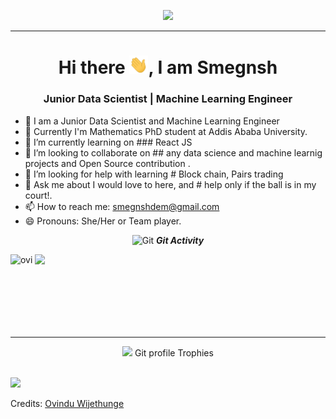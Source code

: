 <p align="center">
<img src="https://36f9fea5-a-62cb3a1a-s-sites.googlegroups.com/site/nips2012topology/home/torus.png?attachauth=ANoY7crCZz42ljPH8nWYVGDBnh3pyzBFlDlIDGGpKh-sEYPl2eWhhI-M_AsfenHYWcS36z_P4x1GSLrBUeaGG1iRcZQuNtBWvnjTnFzJnDFfXzQMtYiIpG3wKAV-V0Hl7AAVYu8_Btjqb_-A3EyRF1n7tNi1N65IGWoz9J6yHN28H1ry_sIvMXOJSJj_UFrIGrn3n0Buh5GQbe91e-sVVIEi6-Zl_GFytA%3D%3D&attredirects=0" height="200"/>
 </p>
 
 <hr>
<h1 align="center"> Hi there <img src="https://raw.githubusercontent.com/ABSphreak/ABSphreak/master/gifs/Hi.gif" width="30px">, I am Smegnsh
 </h1>
<h3 align="center">Junior Data Scientist  |  Machine Learning Engineer </h3>
<p align="center">

<!--
**smegnshd/smegnshd** is a ✨ _special_ ✨ repository because its `README.md` (this file) appears on your GitHub profile.

Here are some ideas to get you started:

- 🔭 Currently I'm Mathematics PhD student at Addis Ababa University.
- 🌱 I’m currently learning on **React JS**
- 👯 I’m looking to collaborate on ## any data science  and machine learnig projects and Open Source contribution .
- 🤔 I’m looking for help with learning # Block chain, Pairs trading
- 💬 Ask me about I would love to here, and # help only if the ball is in my court!.
- 📫 How to reach me: smegnshdem@gmail.com
- 😄 Pronouns: She/Her or Team player.

-->
- 🌱 I am a Junior Data Scientist and Machine Learning Engineer
- 🔭 Currently I'm Mathematics PhD student at Addis Ababa University.
- 🌱 I’m currently learning on ### React JS
- 👯 I’m looking to collaborate on ## any data science and machine learnig projects and Open Source contribution .
- 🤔 I’m looking for help with learning # Block chain, Pairs trading
- 💬 Ask me about I would love to here, and # help only if the ball is in my court!.
- 📫 How to reach me: smegnshdem@gmail.com
- 😄 Pronouns: She/Her or Team player.

 
 <p align="center">
 <img src="https://media.giphy.com/media/W5eoZHPpUx9sapR0eu/giphy.gif" width="30px" alt="Git"/>&nbsp;<i><b>Git Activity</b></i></p>
 
<p><img align="left" src="https://github-readme-stats.vercel.app/api/top-langs?username=smegnshd&show_icons=true&locale=en&layout=compact&theme=chartreuse-dark" alt="ovi" /></p>
<p>&nbsp;<img height="180em" src="https://github-readme-stats.vercel.app/api?username=smegnshd&count_private=true" /></p>



<br><br><br><br><br>

<hr>

<p align="center"><img src="https://media.giphy.com/media/QaMcXSekUWx7aogAUr/giphy.gif" width="30" />&nbsp;Git profile Trophies</p><br>
<img src="https://github-profile-trophy.vercel.app/?username=smegnshd&theme=juicyfresh&no-bg=true" />


Credits: [Ovindu Wijethunge](https://github.com/OvinduWijethunge)
